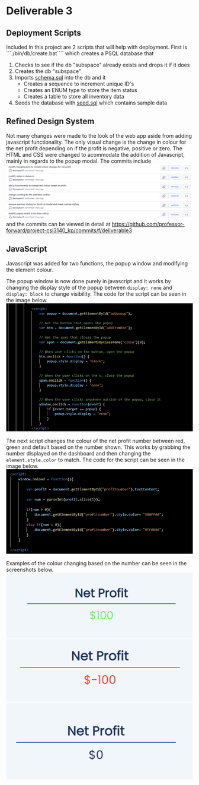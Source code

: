 # Deliverable 3

## Deployment Scripts

Included in this project are 2 scripts that will help with deployment. First is ```./bin/db/create.bat```` which creates a PSQL database that <br>
1. Checks to see if the db "subspace" already exists and drops it if it does 
2. Creates the db "subspace" 
3. Imports [schema.sql](../db/schema.sql) into the db and it 
   - Creates a sequence to increment unique ID's
   - Creates an ENUM type to store the item status 
   - Creates a table to store all inventory data 
4. Seeds the database with [seed.sql](../db/seed.sql) which contains sample data

## Refined Design System

Not many changes were made to the look of the web app aside from adding javascript functionality. The only visual change is the change in colour for the net profit depending on 
if the profit is negative, positive or zero. The HTML and CSS were changed to acommodate the addition of Javascript, mainly in regards to the popup modal. The commits include
![Commit history](../images/commitlog.png)
and the commits can be viewed in detail at https://github.com/professor-forward/project-csi3140_kp/commits/f/deliverable3

## JavaScript

Javascript was added for two functions, the popup window and modifying the element colour.

The popup window is now done purely in javascript and it works by changing the display style of the popup between ```display: none``` and ```display: block``` to change visibility.
The code for the script can be seen in the image below.
![Script for popup in JS](../images/popupjs.png)

The next script changes the colour of the net profit number between red, green and default based on the number shown. This works by grabbing the number displayed on the dashboard
and then changing the ```element.style.color``` to match. The code for the script can be seen in the image below.
![Script for colour changein JS](../images/colourjs.PNG)

Examples of the colour changing based on the number can be seen in the screenshots below.
![Green number for positive profit](../images/positivegreen.png)
![Red number for negative profit](../images/negativered.png)
![Blue number for neutral profit](../images/neutralblue.png)

